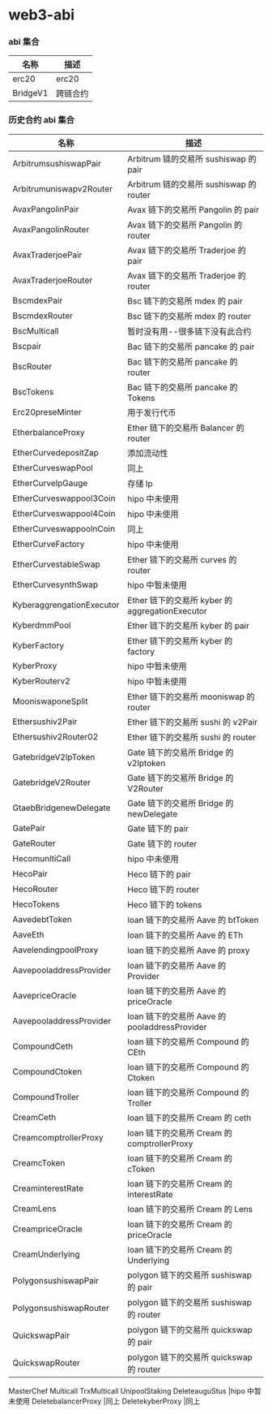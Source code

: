# web3-abi

### abi 集合

| 名称     | 描述     |
| -------- | -------- |
| erc20    | erc20    |
| BridgeV1 | 跨链合约 |

### 历史合约 abi 集合

| 名称                      | 描述                                            |
| ------------------------- | ----------------------------------------------- |
| ArbitrumsushiswapPair     | Arbitrum 链的交易所 sushiswap 的 pair           |
| Arbitrumuniswapv2Router   | Arbitrum 链的交易所 sushiswap 的 router         |
| AvaxPangolinPair          | Avax 链下的交易所 Pangolin 的 pair              |
| AvaxPangolinRouter        | Avax 链下的交易所 Pangolin 的 router            |
| AvaxTraderjoePair         | Avax 链下的交易所 Traderjoe 的 pair             |
| AvaxTraderjoeRouter       | Avax 链下的交易所 Traderjoe 的 router           |
| BscmdexPair               | Bsc 链下的交易所 mdex 的 pair                   |
| BscmdexRouter             | Bsc 链下的交易所 mdex 的 router                 |
| BscMulticall              | 暂时没有用--很多链下没有此合约                  |
| Bscpair                   | Bac 链下的交易所 pancake 的 pair                |
| BscRouter                 | Bac 链下的交易所 pancake 的 router              |
| BscTokens                 | Bac 链下的交易所 pancake 的 Tokens              |
| Erc20preseMinter          | 用于发行代币                                    |
| EtherbalanceProxy         | Ether 链下的交易所 Balancer 的 router           |
| EtherCurvedepositZap      | 添加流动性                                      |
| EtherCurveswapPool        | 同上                                            |
| EtherCurvelpGauge         | 存储 lp                                         |
| EtherCurveswappool3Coin   | hipo 中未使用                                   |
| EtherCurveswappool4Coin   | hipo 中未使用                                   |
| EtherCurveswappoolnCoin   | 同上                                            |
| EtherCurveFactory         | hipo 中未使用                                   |
| EtherCurvestableSwap      | Ether 链下的交易所 curves 的 router             |
| EtherCurvesynthSwap       | hipo 中暂未使用                                 |
| KyberaggrengationExecutor | Ether 链下的交易所 kyber 的 aggregationExecutor |
| KyberdmmPool              | Ether 链下的交易所 kyber 的 pair                |
| KyberFactory              | Ether 链下的交易所 kyber 的 factory             |
| KyberProxy                | hipo 中暂未使用                                 |
| KyberRouterv2             | hipo 中暂未使用                                 |
| MooniswaponeSplit         | Ether 链下的交易所 mooniswap 的 router          |
| Ethersushiv2Pair          | Ether 链下的交易所 sushi 的 v2Pair              |
| Ethersushiv2Router02      | Ether 链下的交易所 sushi 的 router              |
| GatebridgeV2lpToken       | Gate 链下的交易所 Bridge 的 v2lptoken           |
| GatebridgeV2Router        | Gate 链下的交易所 Bridge 的 V2Router            |
| GtaebBridgenewDelegate    | Gate 链下的交易所 Bridge 的 newDelegate         |
| GatePair                  | Gate 链下的 pair                                |
| GateRouter                | Gate 链下的 router                              |
| HecomunltiCall            | hipo 中未使用                                   |
| HecoPair                  | Heco 链下的 pair                                |
| HecoRouter                | Heco 链下的 router                              |
| HecoTokens                | Heco 链下的 tokens                              |
| AavedebtToken             | loan 链下的交易所 Aave 的 btToken               |
| AaveEth                   | loan 链下的交易所 Aave 的 ETh                   |
| AavelendingpoolProxy      | loan 链下的交易所 Aave 的 proxy                 |
| AavepooladdressProvider   | loan 链下的交易所 Aave 的 Provider              |
| AavepriceOracle           | loan 链下的交易所 Aave 的 priceOracle           |
| AavepooladdressProvider   | loan 链下的交易所 Aave 的 pooladdressProvider   |
| CompoundCeth              | loan 链下的交易所 Compound 的 CEth              |
| CompoundCtoken            | loan 链下的交易所 Compound 的 Ctoken            |
| CompoundTroller           | loan 链下的交易所 Compound 的 Troller           |
| CreamCeth                 | loan 链下的交易所 Cream 的 ceth                 |
| CreamcomptrollerProxy     | loan 链下的交易所 Cream 的 comptrollerProxy     |
| CreamcToken               | loan 链下的交易所 Cream 的 cToken               |
| CreaminterestRate         | loan 链下的交易所 Cream 的 interestRate         |
| CreamLens                 | loan 链下的交易所 Cream 的 Lens                 |
| CreampriceOracle          | loan 链下的交易所 Cream 的 priceOracle          |
| CreamUnderlying           | loan 链下的交易所 Cream 的 Underlying           |
| PolygonsushiswapPair      | polygon 链下的交易所 sushiswap 的 pair          |
| PolygonsushiswapRouter    | polygon 链下的交易所 sushiswap 的 router        |
| QuickswapPair             | polygon 链下的交易所 quickswap 的 pair          |
| QuickswapRouter           | polygon 链下的交易所 quickswap 的 router        |

MasterChef
Multicall
TrxMulticall
UnipoolStaking
DeleteauguStus |hipo 中暂未使用
DeletebalancerProxy |同上
DeletekyberProxy |同上
